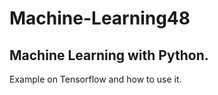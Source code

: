 # Machine-Learning48
Machine Learning with Python.
----------------------------
Example on Tensorflow and how to use it.
